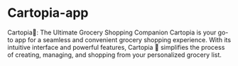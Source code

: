 # Cartopia-app
 Cartopia🌈: The Ultimate Grocery Shopping Companion  Cartopia is your go-to app for a seamless and convenient grocery shopping experience. With its intuitive interface and powerful features, Cartopia 🌈 simplifies the process of creating, managing, and shopping from your personalized grocery list.
